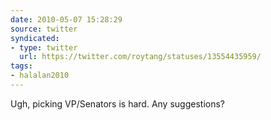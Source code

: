 ```yaml
---
date: 2010-05-07 15:28:29
source: twitter
syndicated:
- type: twitter
  url: https://twitter.com/roytang/statuses/13554435959/
tags:
- halalan2010
---
```


Ugh, picking VP/Senators is hard. Any suggestions?